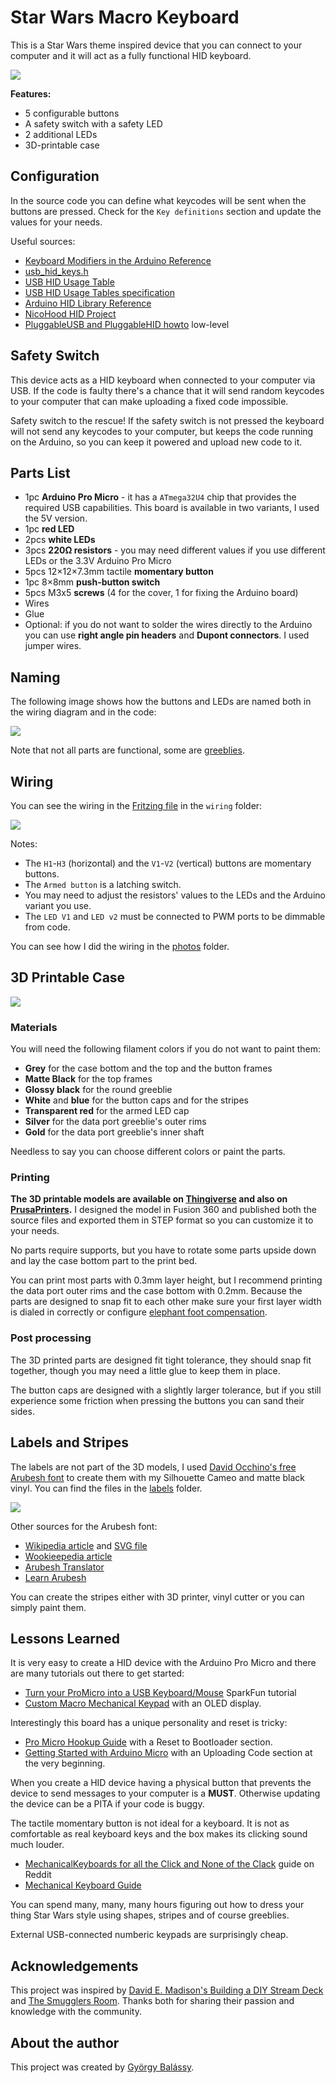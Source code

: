 # Star Wars Macro Keyboard

This is a Star Wars theme inspired device that you can connect to your computer and it will act as a fully functional HID keyboard.

![](./photos/external.jpg)

**Features:**
- 5 configurable buttons
- A safety switch with a safety LED
- 2 additional LEDs 
- 3D-printable case

## Configuration

In the source code you can define what keycodes will be sent when the buttons are pressed. Check for the `Key definitions` section and update the values for your needs.

Useful sources:
- [Keyboard Modifiers in the Arduino Reference](https://www.arduino.cc/reference/en/language/functions/usb/keyboard/keyboardmodifiers/)
- [usb_hid_keys.h](https://gist.github.com/MightyPork/6da26e382a7ad91b5496ee55fdc73db2)
- [USB HID Usage Table](https://www.freebsddiary.org/APC/usb_hid_usages.php)
- [USB HID Usage Tables specification](https://www.usb.org/sites/default/files/documents/hut1_12v2.pdf)
- [Arduino HID Library Reference](https://www.arduino.cc/en/Reference/HID)
- [NicoHood HID Project](https://github.com/NicoHood/HID)
- [PluggableUSB and PluggableHID howto](https://github.com/arduino/Arduino/wiki/PluggableUSB-and-PluggableHID-howto) low-level

## Safety Switch

This device acts as a HID keyboard when connected to your computer via USB. If the code is faulty there's a chance that it will send random keycodes to your computer that can make uploading a fixed code impossible.

Safety switch to the rescue! If the safety switch is not pressed the keyboard will not send any keycodes to your computer, but keeps the code running on the Arduino, so you can keep it powered and upload new code to it.

## Parts List

- 1pc **Arduino Pro Micro** - it has a `ATmega32U4` chip that provides the required USB capabilities. This board is available in two variants, I used the 5V version.
- 1pc **red LED**
- 2pcs **white LEDs**
- 3pcs **220Ω resistors** - you may need different values if you use different LEDs or the 3.3V Arduino Pro Micro
- 5pcs 12×12×7.3mm tactile **momentary button**
- 1pc 8×8mm **push-button switch**
- 5pcs M3x5 **screws** (4 for the cover, 1 for fixing the Arduino board)
- Wires
- Glue
- Optional: if you do not want to solder the wires directly to the Arduino you can use **right angle pin headers** and **Dupont connectors**. I used jumper wires.

## Naming

The following image shows how the buttons and LEDs are named both in the wiring diagram and in the code:

![](./photos/external-with-labels.jpg)

Note that not all parts are functional, some are [greeblies](https://en.wikipedia.org/wiki/Greeble).

## Wiring

You can see the wiring in the [Fritzing file](./wiring/star-wars-macro-keyboard.fzz) in the `wiring` folder:

![](./wiring/breadboard-wiring.png)

Notes:
- The `H1`-`H3` (horizontal) and the `V1`-`V2` (vertical) buttons are momentary buttons.
- The `Armed button` is a latching switch.
- You may need to adjust the resistors' values to the LEDs and the Arduino variant you use.
- The `LED V1` and `LED v2` must be connected to PWM ports to be dimmable from code.

You can see how I did the wiring in the [photos](./photos) folder.

## 3D Printable Case

![](./models/render.png)

### Materials

You will need the following filament colors if you do not want to paint them:
- **Grey** for the case bottom and the top and the button frames
- **Matte Black** for the top frames
- **Glossy black** for the round greeblie
- **White** and **blue** for the button caps and for the stripes
- **Transparent red** for the armed LED cap
- **Silver** for the data port greeblie's outer rims
- **Gold** for the data port greeblie's inner shaft

Needless to say you can choose different colors or paint the parts.

### Printing

**The 3D printable models are available on [Thingiverse](https://www.thingiverse.com/thing:4647245) and also on [PrusaPrinters](https://www.prusaprinters.org/prints/45559-star-wars-macro-keyboard).** I designed the model in Fusion 360 and published both the source files and exported them in STEP format so you can customize it to your needs.

No parts require supports, but you have to rotate some parts upside down and lay the case bottom part to the print bed.

You can print most parts with 0.3mm layer height, but I recommend printing the data port outer rims and the case bottom with 0.2mm. Because the parts are designed to snap fit to each other make sure your first layer width is dialed in correctly or configure [elephant foot compensation](https://help.prusa3d.com/en/article/elephant-foot-compensation_114487).

### Post processing

The 3D printed parts are designed fit tight tolerance, they should snap fit together, though you may need a little glue to keep them in place.

The button caps are designed with a slightly larger tolerance, but if you still experience some friction when pressing the buttons you can sand their sides.

## Labels and Stripes

The labels are not part of the 3D models, I used [David Occhino's free Arubesh font](http://davidocchino.com/portfolio/typography/aurebesh.html) to create them with my Silhouette Cameo and matte black vinyl. You can find the files in the [labels](./labels) folder.

![](./labels/make.png)

Other sources for the Arubesh font:
- [Wikipedia article](https://en.wikipedia.org/wiki/Languages_in_Star_Wars) and [SVG file](https://en.wikipedia.org/wiki/Languages_in_Star_Wars#/media/File:Star-Wars-aurek-besh-alphabet-chart.svg)
- [Wookieepedia article](https://starwars.fandom.com/wiki/Aurebesh)
- [Arubesh Translator](https://lingojam.com/AurebeshTranslator)
- [Learn Arubesh](https://aurebesh.org/)

You can create the stripes either with 3D printer, vinyl cutter or you can simply paint them.

## Lessons Learned

It is very easy to create a HID device with the Arduino Pro Micro and there are many tutorials out there to get started:
- [Turn your ProMicro into a USB Keyboard/Mouse](https://www.sparkfun.com/tutorials/337) SparkFun tutorial
- [Custom Macro Mechanical Keypad](https://www.instructables.com/Custom-Macro-Mechanical-Keypad/) with an OLED display.

Interestingly this board has a unique personality and reset is tricky:
  - [Pro Micro Hookup Guide](https://learn.sparkfun.com/tutorials/pro-micro--fio-v3-hookup-guide/troubleshooting-and-faq#ts-reset) with a Reset to Bootloader section.
  - [Getting Started with Arduino Micro](https://www.arduino.cc/en/Guide/ArduinoLeonardoMicro#toc6) with an Uploading Code section at the very beginning.

When you create a HID device having a physical button that prevents the device to send messages to your computer is a **MUST**. Otherwise updating the device can be a PITA if your code is buggy.

The tactile momentary button is not ideal for a keyboard. It is not as comfortable as real keyboard keys and the box makes its clicking sound much louder.
  - [MechanicalKeyboards for all the Click and None of the Clack](https://www.reddit.com/r/MechanicalKeyboards/wiki/switch_suppliers#wiki_cherry_mx_switches) guide on Reddit
  - [Mechanical Keyboard Guide](https://www.wasdkeyboards.com/mechanical-keyboard-guide#comparison)

You can spend many, many, many hours figuring out how to dress your thing Star Wars style using shapes, stripes and of course greeblies.

External USB-connected numberic keypads are surprisingly cheap.

## Acknowledgements

This project was inspired by [David E. Madison's Building a DIY Stream Deck](https://www.partsnotincluded.com/diy-stream-deck-mini-macro-keyboard/) and [The Smugglers Room](https://www.thesmugglersroom.com/). Thanks both for sharing their passion and knowledge with the community.

## About the author

This project was created by [György Balássy](https://linkedin.com/in/balassy).
